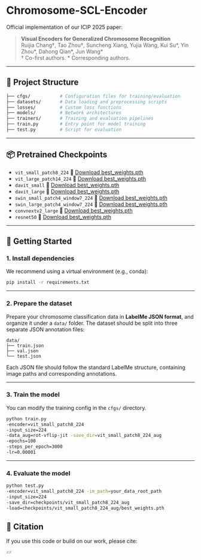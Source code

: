 # Chromosome-SCL-Encoder

Official implementation of our ICIP 2025 paper:

> **Visual Encoders for Generalized Chromosome Recognition**  
> Ruijia Chang†, Tao Zhou†, Suncheng Xiang, Yujia Wang, Kui Su*, Yin Zhou*, Dahong Qian*, Jun Wang*  
> † Co-first authors. * Corresponding authors.

---

## 📂 Project Structure

```bash
├── cfgs/           # Configuration files for training/evaluation
├── datasets/       # Data loading and preprocessing scripts
├── losses/         # Custom loss functions
├── models/         # Network architectures
├── trainers/       # Training and evaluation pipelines
├── train.py        # Entry point for model training
├── test.py         # Script for evaluation
````
---

## 📦 Pretrained Checkpoints

* `vit_small_patch8_224` 
  🔗 [Download best\_weights.pth](https://drive.google.com/drive/folders/119DsFWtH2I0XKpQS58VDzTxQMmaBFKyS)
* `vit_large_patch14_224` 
  🔗 [Download best\_weights.pth](https://drive.google.com/drive/folders/1czzbnQAmyfm0Vmne43T-qHltJq_9t8_b)
* `davit_small` 
  🔗 [Download best\_weights.pth](https://drive.google.com/drive/folders/1_BItztBrBIRmAe0wJIAmDID3jiHNExvy)
* `davit_large` 
  🔗 [Download best\_weights.pth](https://drive.google.com/drive/folders/1zb5RhXRP-POwGiypDMIAlzllfIly40Pl)
* `swin_small_patch4_window7_224` 
  🔗 [Download best\_weights.pth](https://drive.google.com/drive/folders/1TWL7FMCElxFFHKoAG_dk7UQ-zf1XZiLP)
* `swin_large_patch4_window7_224` 
  🔗 [Download best\_weights.pth](https://drive.google.com/drive/folders/1kt5YKHqtBd4R_BW74y5MXLmrUTb8N5UN)
* `convnextv2_large` 
  🔗 [Download best\_weights.pth](https://drive.google.com/drive/folders/1bmNrq2JgQMzccEgdo3nVNALL49y5qrFq)
* `resnet50` 
  🔗 [Download best\_weights.pth](https://drive.google.com/drive/folders/13l_2QI9EMfyaX9qPbalUhzjLme-AViSg)
---


## 🚀 Getting Started

### 1. Install dependencies

We recommend using a virtual environment (e.g., conda):

```bash
pip install -r requirements.txt
```
---

### 2. Prepare the dataset

Prepare your chromosome classification data in **LabelMe JSON format**, and organize it under a `data/` folder.
The dataset should be split into three separate JSON annotation files:

```
data/
├── train.json
├── val.json
└── test.json
```

Each JSON file should follow the standard LabelMe structure, containing image paths and corresponding annotations.

---

### 3. Train the model

You can modify the training config in the `cfgs/` directory.

```bash
python train.py 
-encoder=vit_small_patch8_224 
-input_size=224 
-data_aug=rot-vflip-jit -save_dir=vit_small_patch8_224_aug  
-epochs=100 
-steps_per_epoch=3000 
-lr=0.00001 
```

---

### 4. Evaluate the model

```bash
python test.py 
-encoder=vit_small_patch8_224 -im_path=your_data_root_path 
-input_size=224 
-save_dir=checkpoints/vit_small_patch8_224_aug
-load=checkpoints/vit_small_patch8_224_aug/best_weights.pth
```

## 📄 Citation

If you use this code or build on our work, please cite:

```bibtex
xx
```

